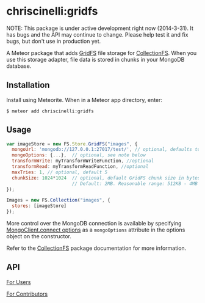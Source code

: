 chriscinelli:gridfs
=========================

NOTE: This package is under active development right now (2014-3-31). It has
bugs and the API may continue to change. Please help test it and fix bugs,
but don't use in production yet.

A Meteor package that adds [GridFS](http://docs.mongodb.org/manual/core/gridfs/) file storage for
[CollectionFS](https://github.com/CollectionFS/Meteor-CollectionFS). When you
use this storage adapter, file data is stored in chunks in your MongoDB database.

## Installation

Install using Meteorite. When in a Meteor app directory, enter:

```
$ meteor add chriscinelli:gridfs
```

## Usage

```js
var imageStore = new FS.Store.GridFS("images", {
  mongoUrl: 'mongodb://127.0.0.1:27017/test/', // optional, defaults to Meteor's local MongoDB
  mongoOptions: {...},  // optional, see note below
  transformWrite: myTransformWriteFunction, //optional
  transformRead: myTransformReadFunction, //optional
  maxTries: 1, // optional, default 5
  chunkSize: 1024*1024  // optional, default GridFS chunk size in bytes (can be overridden per file).
                        // Default: 2MB. Reasonable range: 512KB - 4MB
});

Images = new FS.Collection("images", {
  stores: [imageStore]
});
```

More control over the MongoDB connection is available by specifying [MongoClient.connect options](http://mongodb.github.io/node-mongodb-native/driver-articles/mongoclient.html#mongoclient-connect-options) as a `mongoOptions` attribute in the options object on the constructor.

Refer to the [CollectionFS](https://github.com/CollectionFS/Meteor-CollectionFS)
package documentation for more information.

## API

[For Users](https://github.com/CollectionFS/Meteor-CollectionFS/blob/master/packages/gridfs/api.md)

[For Contributors](https://github.com/CollectionFS/Meteor-CollectionFS/blob/master/packages/gridfs/internal.api.md)

